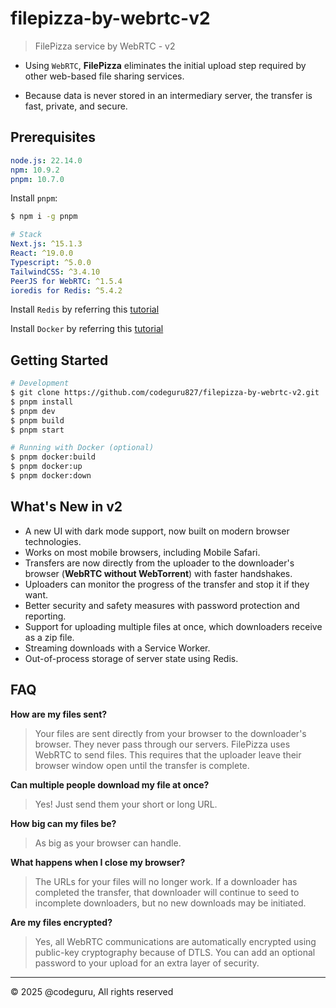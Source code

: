 # filepizza-by-webrtc-v2

> FilePizza service by WebRTC - v2

- Using `WebRTC`, **FilePizza** eliminates the initial upload step required by other web-based file sharing services.

- Because data is never stored in an intermediary server, the transfer is fast, private, and secure.

## Prerequisites

```yaml
node.js: 22.14.0
npm: 10.9.2
pnpm: 10.7.0
```

Install `pnpm`:

```bash
$ npm i -g pnpm
```

```yaml
# Stack
Next.js: ^15.1.3
React: ^19.0.0
Typescript: ^5.0.0
TailwindCSS: ^3.4.10
PeerJS for WebRTC: ^1.5.4
ioredis for Redis: ^5.4.2
```

Install `Redis` by referring this [tutorial](https://www.digitalocean.com/community/tutorials/how-to-install-and-secure-redis-on-ubuntu-22-04)

Install `Docker` by referring this [tutorial](https://www.digitalocean.com/community/tutorials/how-to-install-and-use-docker-on-ubuntu-22-04)

## Getting Started

```bash
# Development
$ git clone https://github.com/codeguru827/filepizza-by-webrtc-v2.git
$ pnpm install
$ pnpm dev
$ pnpm build
$ pnpm start

# Running with Docker (optional)
$ pnpm docker:build
$ pnpm docker:up
$ pnpm docker:down
```

## What's New in v2

- A new UI with dark mode support, now built on modern browser technologies.
- Works on most mobile browsers, including Mobile Safari.
- Transfers are now directly from the uploader to the downloader's browser (**WebRTC without WebTorrent**) with faster handshakes.
- Uploaders can monitor the progress of the transfer and stop it if they want.
- Better security and safety measures with password protection and reporting.
- Support for uploading multiple files at once, which downloaders receive as a zip file.
- Streaming downloads with a Service Worker.
- Out-of-process storage of server state using Redis.

## FAQ

**How are my files sent?**

> Your files are sent directly from your browser to the downloader's browser. They never pass through our servers. FilePizza uses WebRTC to send files. This requires that the uploader leave their browser window open until the transfer is complete.

**Can multiple people download my file at once?**

> Yes! Just send them your short or long URL.

**How big can my files be?**

> As big as your browser can handle.

**What happens when I close my browser?**

> The URLs for your files will no longer work. If a downloader has completed the transfer, that downloader will continue to seed to incomplete downloaders, but no new downloads may be initiated.

**Are my files encrypted?**

> Yes, all WebRTC communications are automatically encrypted using public-key cryptography because of DTLS. You can add an optional password to your upload for an extra layer of security.

---

&copy; 2025 @codeguru, All rights reserved
